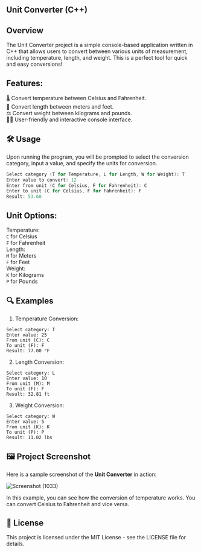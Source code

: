 ## **Unit Converter (C++)**

## **Overview**
The Unit Converter project is a simple console-based application written in C++ that allows users to convert between various units of measurement, including temperature, length, and weight. This is a perfect tool for quick and easy conversions!

## **Features:**
🌡️ Convert temperature between Celsius and Fahrenheit.<br>
📏 Convert length between meters and feet.<br>
⚖️ Convert weight between kilograms and pounds.<br>
👨‍💻 User-friendly and interactive console interface.<br>

## **🛠️ Usage**
Upon running the program, you will be prompted to select the conversion category, input a value, and specify the units for conversion.
```C++
Select category (T for Temperature, L for Length, W for Weight): T
Enter value to convert: 12
Enter from unit (C for Celsius, F for Fahrenheit): C
Enter to unit (C for Celsius, F for Fahrenheit): F
Result: 53.60
```

## **Unit Options:**
Temperature:<br>
```C``` for Celsius<br>
```F``` for Fahrenheit<br>
Length:<br>
```M``` for Meters<br>
```F``` for Feet<br>
Weight:<br>
```K``` for Kilograms<br>
```P``` for Pounds<br>

## **🔍 Examples**
1. Temperature Conversion:

```
Select category: T
Enter value: 25
From unit (C): C
To unit (F): F
Result: 77.00 °F
```

2. Length Conversion:
```
Select category: L
Enter value: 10
From unit (M): M
To unit (F): F
Result: 32.81 ft
```

3. Weight Conversion:
```
Select category: W
Enter value: 5
From unit (K): K
To unit (P): P
Result: 11.02 lbs
```

## **🖼️ Project Screenshot**

Here is a sample screenshot of the **Unit Converter** in action:

![Screenshot (1033)](https://github.com/user-attachments/assets/c28df14b-88be-47a4-bc0a-a8adcb84abf0)

In this example, you can see how the conversion of temperature works. You can convert Celsius to Fahrenheit and vice versa.

## **📝 License**

This project is licensed under the MIT License - see the LICENSE file for details.






